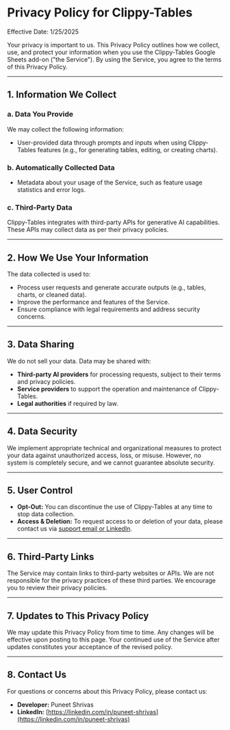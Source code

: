 # Privacy Policy for Clippy-Tables

Effective Date: 1/25/2025

Your privacy is important to us. This Privacy Policy outlines how we collect, use, and protect your information when you use the Clippy-Tables Google Sheets add-on ("the Service"). By using the Service, you agree to the terms of this Privacy Policy.

---

## 1. Information We Collect

### a. **Data You Provide**
We may collect the following information:
- User-provided data through prompts and inputs when using Clippy-Tables features (e.g., for generating tables, editing, or creating charts).

### b. **Automatically Collected Data**
- Metadata about your usage of the Service, such as feature usage statistics and error logs.

### c. **Third-Party Data**
Clippy-Tables integrates with third-party APIs for generative AI capabilities. These APIs may collect data as per their privacy policies.

---

## 2. How We Use Your Information

The data collected is used to:
- Process user requests and generate accurate outputs (e.g., tables, charts, or cleaned data).
- Improve the performance and features of the Service.
- Ensure compliance with legal requirements and address security concerns.

---

## 3. Data Sharing

We do not sell your data. Data may be shared with:
- **Third-party AI providers** for processing requests, subject to their terms and privacy policies.
- **Service providers** to support the operation and maintenance of Clippy-Tables.
- **Legal authorities** if required by law.

---

## 4. Data Security

We implement appropriate technical and organizational measures to protect your data against unauthorized access, loss, or misuse. However, no system is completely secure, and we cannot guarantee absolute security.

---

## 5. User Control

- **Opt-Out:** You can discontinue the use of Clippy-Tables at any time to stop data collection.
- **Access & Deletion:** To request access to or deletion of your data, please contact us via [support email or LinkedIn](https://linkedin.com/in/puneet-shrivas).

---

## 6. Third-Party Links

The Service may contain links to third-party websites or APIs. We are not responsible for the privacy practices of these third parties. We encourage you to review their privacy policies.

---

## 7. Updates to This Privacy Policy

We may update this Privacy Policy from time to time. Any changes will be effective upon posting to this page. Your continued use of the Service after updates constitutes your acceptance of the revised policy.

---

## 8. Contact Us

For questions or concerns about this Privacy Policy, please contact us:
- **Developer:** Puneet Shrivas
- **LinkedIn:** [https://linkedin.com/in/puneet-shrivas](https://linkedin.com/in/puneet-shrivas)
